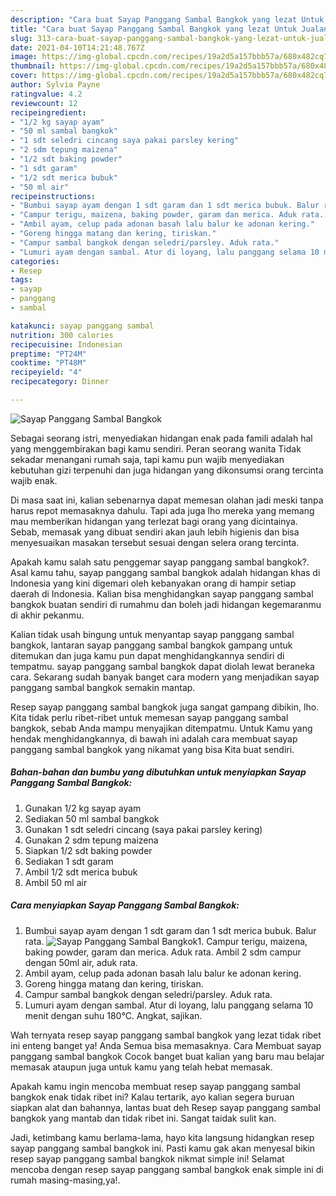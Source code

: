 ```yaml
---
description: "Cara buat Sayap Panggang Sambal Bangkok yang lezat Untuk Jualan"
title: "Cara buat Sayap Panggang Sambal Bangkok yang lezat Untuk Jualan"
slug: 313-cara-buat-sayap-panggang-sambal-bangkok-yang-lezat-untuk-jualan
date: 2021-04-10T14:21:48.767Z
image: https://img-global.cpcdn.com/recipes/19a2d5a157bbb57a/680x482cq70/sayap-panggang-sambal-bangkok-foto-resep-utama.jpg
thumbnail: https://img-global.cpcdn.com/recipes/19a2d5a157bbb57a/680x482cq70/sayap-panggang-sambal-bangkok-foto-resep-utama.jpg
cover: https://img-global.cpcdn.com/recipes/19a2d5a157bbb57a/680x482cq70/sayap-panggang-sambal-bangkok-foto-resep-utama.jpg
author: Sylvia Payne
ratingvalue: 4.2
reviewcount: 12
recipeingredient:
- "1/2 kg sayap ayam"
- "50 ml sambal bangkok"
- "1 sdt seledri cincang saya pakai parsley kering"
- "2 sdm tepung maizena"
- "1/2 sdt baking powder"
- "1 sdt garam"
- "1/2 sdt merica bubuk"
- "50 ml air"
recipeinstructions:
- "Bumbui sayap ayam dengan 1 sdt garam dan 1 sdt merica bubuk. Balur rata."
- "Campur terigu, maizena, baking powder, garam dan merica. Aduk rata. Ambil 2 sdm campur dengan 50ml air, aduk rata."
- "Ambil ayam, celup pada adonan basah lalu balur ke adonan kering."
- "Goreng hingga matang dan kering, tiriskan."
- "Campur sambal bangkok dengan seledri/parsley. Aduk rata."
- "Lumuri ayam dengan sambal. Atur di loyang, lalu panggang selama 10 menit dengan suhu 180°C. Angkat, sajikan."
categories:
- Resep
tags:
- sayap
- panggang
- sambal

katakunci: sayap panggang sambal 
nutrition: 300 calories
recipecuisine: Indonesian
preptime: "PT24M"
cooktime: "PT48M"
recipeyield: "4"
recipecategory: Dinner

---
```



![Sayap Panggang Sambal Bangkok](https://img-global.cpcdn.com/recipes/19a2d5a157bbb57a/680x482cq70/sayap-panggang-sambal-bangkok-foto-resep-utama.jpg)

Sebagai seorang istri, menyediakan hidangan enak pada famili adalah hal yang menggembirakan bagi kamu sendiri. Peran seorang  wanita Tidak sekadar menangani rumah saja, tapi kamu pun wajib menyediakan kebutuhan gizi terpenuhi dan juga hidangan yang dikonsumsi orang tercinta wajib enak.

Di masa  saat ini, kalian sebenarnya dapat memesan olahan jadi meski tanpa harus repot memasaknya dahulu. Tapi ada juga lho mereka yang memang mau memberikan hidangan yang terlezat bagi orang yang dicintainya. Sebab, memasak yang dibuat sendiri akan jauh lebih higienis dan bisa menyesuaikan masakan tersebut sesuai dengan selera orang tercinta. 



Apakah kamu salah satu penggemar sayap panggang sambal bangkok?. Asal kamu tahu, sayap panggang sambal bangkok adalah hidangan khas di Indonesia yang kini digemari oleh kebanyakan orang di hampir setiap daerah di Indonesia. Kalian bisa menghidangkan sayap panggang sambal bangkok buatan sendiri di rumahmu dan boleh jadi hidangan kegemaranmu di akhir pekanmu.

Kalian tidak usah bingung untuk menyantap sayap panggang sambal bangkok, lantaran sayap panggang sambal bangkok gampang untuk ditemukan dan juga kamu pun dapat menghidangkannya sendiri di tempatmu. sayap panggang sambal bangkok dapat diolah lewat beraneka cara. Sekarang sudah banyak banget cara modern yang menjadikan sayap panggang sambal bangkok semakin mantap.

Resep sayap panggang sambal bangkok juga sangat gampang dibikin, lho. Kita tidak perlu ribet-ribet untuk memesan sayap panggang sambal bangkok, sebab Anda mampu menyajikan ditempatmu. Untuk Kamu yang hendak menghidangkannya, di bawah ini adalah cara membuat sayap panggang sambal bangkok yang nikamat yang bisa Kita buat sendiri.

<!--inarticleads1-->

##### Bahan-bahan dan bumbu yang dibutuhkan untuk menyiapkan Sayap Panggang Sambal Bangkok:

1. Gunakan 1/2 kg sayap ayam
1. Sediakan 50 ml sambal bangkok
1. Gunakan 1 sdt seledri cincang (saya pakai parsley kering)
1. Gunakan 2 sdm tepung maizena
1. Siapkan 1/2 sdt baking powder
1. Sediakan 1 sdt garam
1. Ambil 1/2 sdt merica bubuk
1. Ambil 50 ml air




<!--inarticleads2-->

##### Cara menyiapkan Sayap Panggang Sambal Bangkok:

1. Bumbui sayap ayam dengan 1 sdt garam dan 1 sdt merica bubuk. Balur rata.
<img src="https://img-global.cpcdn.com/steps/93c7a501e60768c9/160x128cq70/sayap-panggang-sambal-bangkok-langkah-memasak-1-foto.jpg" alt="Sayap Panggang Sambal Bangkok">1. Campur terigu, maizena, baking powder, garam dan merica. Aduk rata. Ambil 2 sdm campur dengan 50ml air, aduk rata.
1. Ambil ayam, celup pada adonan basah lalu balur ke adonan kering.
1. Goreng hingga matang dan kering, tiriskan.
1. Campur sambal bangkok dengan seledri/parsley. Aduk rata.
1. Lumuri ayam dengan sambal. Atur di loyang, lalu panggang selama 10 menit dengan suhu 180°C. Angkat, sajikan.




Wah ternyata resep sayap panggang sambal bangkok yang lezat tidak ribet ini enteng banget ya! Anda Semua bisa memasaknya. Cara Membuat sayap panggang sambal bangkok Cocok banget buat kalian yang baru mau belajar memasak ataupun juga untuk kamu yang telah hebat memasak.

Apakah kamu ingin mencoba membuat resep sayap panggang sambal bangkok enak tidak ribet ini? Kalau tertarik, ayo kalian segera buruan siapkan alat dan bahannya, lantas buat deh Resep sayap panggang sambal bangkok yang mantab dan tidak ribet ini. Sangat taidak sulit kan. 

Jadi, ketimbang kamu berlama-lama, hayo kita langsung hidangkan resep sayap panggang sambal bangkok ini. Pasti kamu gak akan menyesal bikin resep sayap panggang sambal bangkok nikmat simple ini! Selamat mencoba dengan resep sayap panggang sambal bangkok enak simple ini di rumah masing-masing,ya!.

